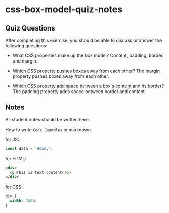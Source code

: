 # css-box-model-quiz-notes

## Quiz Questions

After completing this exercise, you should be able to discuss or answer the following questions:

- What CSS properties make up the box model?
  Content, padding, border, and margin.

- Which CSS property pushes boxes away from each other?
  The margin property pushes boxes away from each other.

- Which CSS property add space between a box's content and its border?
  The padding property adds space between border and content.

## Notes

All student notes should be written here.

How to write `Code Examples` in markdown

for JS:

```javascript
const data = 'Howdy';
```

for HTML:

```html
<div>
  <p>This is text content</p>
</div>
```

for CSS:

```css
div {
  width: 100%;
}
```
